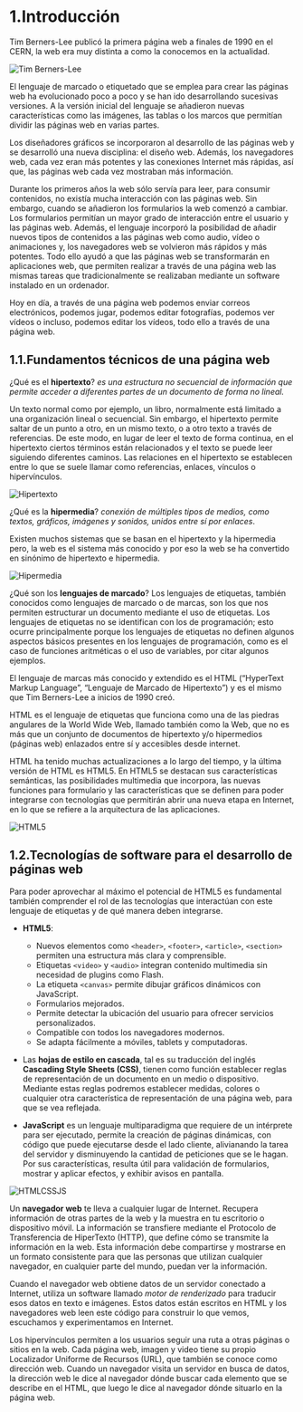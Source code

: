 # 1.Introducción

Tim Berners-Lee publicó la primera página web a finales de 1990 en el CERN, la web era muy distinta a como la conocemos en la actualidad.

![Tim Berners-Lee](https://blogger.googleusercontent.com/img/b/R29vZ2xl/AVvXsEiH31vpojqB1aDQ3IWUyiSEq5KFs504PVvKe_DDtzXhiRlzI7M7JcqAPuMADHbHsmB5DgMwJXHWoQNh6D_JL9Pq8lScXs1K01JdwS1Z_23RVendTGCE3i9X7p-10vtIjj7fkxxaVVknzoFi2GL6df_maFrLGa8nahxM_pxPoUWV99TktxH1ikBakNwjFy4p/s558/Tim%20Berners-Lee%20Penemu%20World%20Wide%20Web.JPG)

El lenguaje de marcado o etiquetado que se emplea para crear las páginas web ha evolucionado poco a poco y se han ido desarrollando sucesivas versiones. A la versión inicial del lenguaje se añadieron nuevas características como las imágenes, las tablas o los marcos que permitían dividir las páginas web en varias partes.

Los diseñadores gráficos se incorporaron al desarrollo de las páginas web y se desarrolló una nueva disciplina: el diseño web. Además, los navegadores web, cada vez eran más potentes y las conexiones Internet más rápidas, así que, las páginas web cada vez mostraban más información.

Durante los primeros años la web sólo servía para leer, para consumir contenidos, no existía mucha interacción con las páginas web. Sin embargo, cuando se añadieron los formularios la web comenzó a cambiar. Los formularios permitían un mayor grado de interacción entre el usuario y las páginas web. Además, el lenguaje incorporó la posibilidad de añadir nuevos tipos de contenidos a las páginas web como audio, vídeo o animaciones y, los navegadores web se volvieron más rápidos y más potentes. Todo ello ayudó a que las páginas web se transformarán en aplicaciones web, que permiten realizar a través de una página web las mismas tareas que tradicionalmente se realizaban mediante un software instalado en un ordenador.

Hoy en día, a través de una página web podemos enviar correos electrónicos, podemos jugar, podemos editar fotografías, podemos ver vídeos o incluso, podemos editar los vídeos, todo ello a través de una página web.

## 1.1.Fundamentos técnicos de una página web

¿Qué es el **hipertexto**? *es  una estructura no secuencial de información que permite acceder a diferentes partes de un documento de forma no lineal.* 

Un texto normal como por ejemplo, un libro, normalmente está limitado a una organización lineal o secuencial. Sin embargo, el hipertexto permite saltar de un punto a otro, en un mismo texto, o a otro texto a través de referencias. De este modo, en lugar de leer el texto de forma continua, en el hipertexto ciertos términos están relacionados y el texto se puede leer siguiendo diferentes caminos. Las relaciones en el hipertexto se establecen entre lo que se suele llamar como referencias, enlaces, vínculos o hipervínculos.

![Hipertexto](https://3.bp.blogspot.com/_5ycdk3xdtoE/SM3GayyoFsI/AAAAAAAAABs/YVEj-OLt_UE/s400/hipertexto+2.png)

¿Qué es la **hipermedia**? *conexión de múltiples tipos de medios, como textos, gráficos, imágenes y sonidos, unidos entre sí por enlaces*.

Existen muchos sistemas que se basan en el hipertexto y la hipermedia pero, la web es el sistema más conocido y por eso la web se ha convertido en sinónimo de hipertexto e hipermedia.

![Hipermedia](https://redholosxxi.com/wp-content/uploads/2022/08/soluciones-conectividad.jpg)

¿Qué son los **lenguajes de marcado**? Los lenguajes de etiquetas, también conocidos como lenguajes de marcado o de marcas, son los que nos permiten estructurar un documento mediante el uso de etiquetas. Los lenguajes de etiquetas no se identifican con los de programación; esto ocurre principalmente porque los lenguajes de etiquetas no definen algunos aspectos básicos presentes en los lenguajes de programación, como es el caso de funciones aritméticas o el uso de variables, por citar algunos ejemplos.

El lenguaje de marcas más conocido y extendido es el HTML (“HyperText Markup Language”, “Lenguaje de Marcado de Hipertexto”) y es el mismo que Tim Berners-Lee a inicios de 1990 creó.

HTML es el lenguaje de etiquetas que funciona como una de las piedras angulares de la World Wide Web, llamado también como la Web, que no es más que un conjunto de documentos de hipertexto y/o hipermedios (páginas web) enlazados entre sí y accesibles desde internet.

HTML ha tenido muchas actualizaciones a lo largo del tiempo, y la última versión de HTML es HTML5. En HTML5 se destacan sus características semánticas, las posibilidades multimedia que incorpora, las nuevas funciones para formulario y las características que se definen para poder integrarse con tecnologías que permitirán abrir una nueva etapa en Internet, en lo que se refiere a la arquitectura de las aplicaciones.

![HTML5](https://encrypted-tbn0.gstatic.com/images?q=tbn:ANd9GcQEc9A_S6BPxCDRp5WjMFEfXrpCu1ya2OO-Lw&s)

## 1.2.Tecnologías de software para el desarrollo de páginas web

Para poder aprovechar al máximo el potencial de HTML5 es fundamental también comprender el rol de las tecnologías que interactúan con este lenguaje de etiquetas y de qué manera deben integrarse.

- **HTML5**: 
    - Nuevos elementos como `<header>`, `<footer>`, `<article>`, `<section>` permiten una estructura más clara y comprensible.
    - Etiquetas `<video>` y `<audio>` integran contenido multimedia sin necesidad de plugins como Flash.
    - La etiqueta `<canvas>` permite dibujar gráficos dinámicos con JavaScript.
    - Formularios mejorados.
    - Permite detectar la ubicación del usuario para ofrecer servicios personalizados.
    - Compatible con todos los navegadores modernos.
    - Se adapta fácilmente a móviles, tablets y computadoras.

- Las **hojas de estilo en cascada**, tal es su traducción del inglés **Cascading Style Sheets (CSS)**, tienen como función establecer reglas de representación de un documento en un medio o dispositivo. Mediante estas reglas podremos establecer medidas, colores o cualquier otra característica de representación de una página web, para que se vea reflejada. 

- **JavaScript** es un lenguaje multiparadigma que requiere de un intérprete para ser ejecutado, permite la creación de páginas dinámicas, con código que puede ejecutarse desde el lado cliente, alivianando la tarea del servidor y disminuyendo la cantidad de peticiones que se le hagan. Por sus características, resulta útil para validación de formularios, mostrar y aplicar efectos, y exhibir avisos en pantalla.

![HTMLCSSJS](https://www.onely.com/wp-content/uploads/blog/2020/Ultimate_Guide_JS_SEO_2020_Edition/003-chapter1-html-css-js-chart.jpg)

Un **navegador web** te lleva a cualquier lugar de Internet. Recupera información de otras partes de la web y la muestra en tu escritorio o dispositivo móvil. La información se transfiere mediante el Protocolo de Transferencia de HiperTexto (HTTP), que define cómo se transmite la información en la web. Esta información debe compartirse y mostrarse en un formato consistente para que las personas que utilizan cualquier navegador, en cualquier parte del mundo, puedan ver la información.

Cuando el navegador web obtiene datos de un servidor conectado a Internet, utiliza un software llamado *motor de renderizado* para traducir esos datos en texto e imágenes. Estos datos están escritos en HTML y los navegadores web leen este código para construir lo que vemos, escuchamos y experimentamos en Internet.

Los hipervínculos permiten a los usuarios seguir una ruta a otras páginas o sitios en la web. Cada página web, imagen y video tiene su propio Localizador Uniforme de Recursos (URL), que también se conoce como dirección web. Cuando un navegador visita un servidor en busca de datos, la dirección web le dice al navegador dónde buscar cada elemento que se describe en el HTML, que luego le dice al navegador dónde situarlo en la página web.